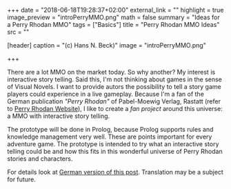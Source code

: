 +++
date = "2018-06-18T19:28:37+02:00"
external_link = ""
highlight = true
image_preview = "introPerryMMO.png"
math = false
summary = "Ideas for a  Perry Rhodan MMO"
tags = ["Basics"]
title = "Perry Rhodan MMO Ideas"
src = ""

[header]
  caption = "(c) Hans N. Beck)"
  image = "introPerryMMO.png"

+++

There are a lot MMO on the market today. So why another? My interest is interactive story telling. Said this, I'm not thinking about games in the sense of Visual Novels. I want to provide autors the possibility to tell a story game players could experience in a live gameplay. Because I'm a fan of the German publication *"Perry Rhodan"* of Pabel-Moewig Verlag, Rastatt (refer to [Perry Rhodan Website](https://perry-rhodan.net/)), I like to create a *fan project* around this universe: a MMO with interactive story telling. 

The prototype will be done in Prolog, because Prolog supports rules and knowledge management very well. These are  points important for every adventure game. The prototype is intended to try what an interactive story telling could be and how this fits in this wonderful universe of Perry Rhodan stories and characters.

For details look at [German version of this post](/project/perryrhodanmmo/). Translation may be a subject for future.
